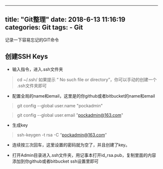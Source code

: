 
---
title: "Git整理"
date: 2018-6-13 11:16:19
categories: Git
tags: 
		- Git
---

记录一下容易忘记的GIT命令
<!-- more -->

## 创建SSH Keys

- 输入指令，进入.ssh文件夹

> cd ~/.ssh/ 
如果提示 “ No such file or directory”，你可以手动的创建一个 .ssh文件夹即可

- 配置全局的name和email，这里是的你github或者bitbucket的name和email

> git config --global user.name "pockadmin"  
  
> git config --global user.email "pockadmin@163.com"  

- 生成key

> ssh-keygen -t rsa -C “pockadmin@163.com”

- 连续按三次回车，这里设置的密码就为空了，并且创建了key。

- 打开Admin目录进入.ssh文件夹，用记事本打开id_rsa.pub，复制里面的内容添加到你github或者bitbucket ssh设置里即可
